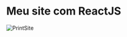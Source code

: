 # Meu site com ReactJS

![PrintSite](https://user-images.githubusercontent.com/28581183/179373769-4a6d3aa3-29ae-4f30-8651-b40c929ccd63.png)
